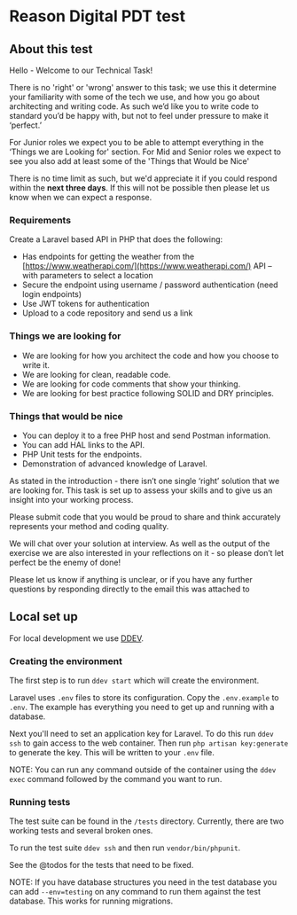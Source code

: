 # Reason Digital PDT test

## About this test
Hello - Welcome to our Technical Task!

There is no 'right' or 'wrong' answer to this task; we use this it determine your familiarity with some of the tech we use, and how you go about architecting and writing code. As such we’d like you to write code to standard you’d be happy with, but not to feel under pressure to make it ‘perfect.’

For Junior roles we expect you to be able to attempt everything in the ‘Things we are Looking for' section. For Mid and Senior roles we expect to see you also add at least some of the 'Things that Would be Nice'

There is no time limit as such, but we'd appreciate it if you could respond within the **next three days**. If this will not be possible then please let us know when we can expect a response.

### Requirements
Create a Laravel based API in PHP that does the following:

- Has endpoints for getting the weather from the [https://www.weatherapi.com/](https://www.weatherapi.com/) API – with parameters to select a location     
- Secure the endpoint using username / password authentication (need login endpoints)     
- Use JWT tokens for authentication     
- Upload to a code repository and send us a link

### Things we are looking for
- We are looking for how you architect the code and how you choose to write it.
- We are looking for clean, readable code.
- We are looking for code comments that show your thinking.
- We are looking for best practice following SOLID and DRY principles.

### Things that would be nice
- You can deploy it to a free PHP host and send Postman information.
- You can add HAL links to the API.
- PHP Unit tests for the endpoints.
- Demonstration of advanced knowledge of Laravel.

As stated in the introduction - there isn’t one single ‘right’ solution that we are looking for. This task is set up to assess your skills and to give us an insight into your working process.

Please submit code that you would be proud to share and think accurately represents your method and coding quality.

We will chat over your solution at interview. As well as the output of the exercise we are also interested in your reflections on it - so please don’t let perfect be the enemy of done!

Please let us know if anything is unclear, or if you have any further questions by responding directly to the email this was attached to

## Local set up
For local development we use [DDEV](https://ddev.readthedocs.io/en/stable/).

### Creating the environment
The first step is to run `ddev start` which will create the environment.

Laravel uses `.env` files to store its configuration. Copy the `.env.example` to `.env`. The example has everything you need to get up and running with a database.

Next you'll need to set an application key for Laravel. To do this run `ddev ssh` to gain access to the web container. Then run `php artisan key:generate` to generate the key. This will be written to your `.env` file.

NOTE: You can run any command outside of the container using the `ddev exec` command followed by the command you want to run.

### Running tests
The test suite can be found in the `/tests` directory. Currently, there are two working tests and several broken ones.

To run the test suite `ddev ssh` and then run `vendor/bin/phpunit`.

See the @todos for the tests that need to be fixed.

NOTE: If you have database structures you need in the test database you can add `--env=testing` on any command to run them against the test database. This works for running migrations.